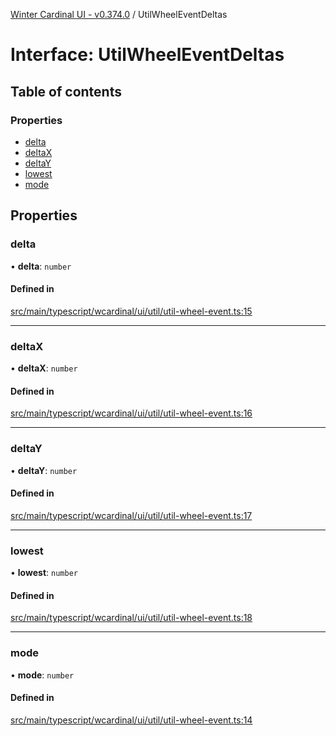 [Winter Cardinal UI - v0.374.0](../index.md) / UtilWheelEventDeltas

# Interface: UtilWheelEventDeltas

## Table of contents

### Properties

- [delta](UtilWheelEventDeltas.md#delta)
- [deltaX](UtilWheelEventDeltas.md#deltax)
- [deltaY](UtilWheelEventDeltas.md#deltay)
- [lowest](UtilWheelEventDeltas.md#lowest)
- [mode](UtilWheelEventDeltas.md#mode)

## Properties

### delta

• **delta**: `number`

#### Defined in

[src/main/typescript/wcardinal/ui/util/util-wheel-event.ts:15](https://github.com/winter-cardinal/winter-cardinal-ui/blob/v0.310.1/src/main/typescript/wcardinal/ui/util/util-wheel-event.ts#L15)

___

### deltaX

• **deltaX**: `number`

#### Defined in

[src/main/typescript/wcardinal/ui/util/util-wheel-event.ts:16](https://github.com/winter-cardinal/winter-cardinal-ui/blob/v0.310.1/src/main/typescript/wcardinal/ui/util/util-wheel-event.ts#L16)

___

### deltaY

• **deltaY**: `number`

#### Defined in

[src/main/typescript/wcardinal/ui/util/util-wheel-event.ts:17](https://github.com/winter-cardinal/winter-cardinal-ui/blob/v0.310.1/src/main/typescript/wcardinal/ui/util/util-wheel-event.ts#L17)

___

### lowest

• **lowest**: `number`

#### Defined in

[src/main/typescript/wcardinal/ui/util/util-wheel-event.ts:18](https://github.com/winter-cardinal/winter-cardinal-ui/blob/v0.310.1/src/main/typescript/wcardinal/ui/util/util-wheel-event.ts#L18)

___

### mode

• **mode**: `number`

#### Defined in

[src/main/typescript/wcardinal/ui/util/util-wheel-event.ts:14](https://github.com/winter-cardinal/winter-cardinal-ui/blob/v0.310.1/src/main/typescript/wcardinal/ui/util/util-wheel-event.ts#L14)

